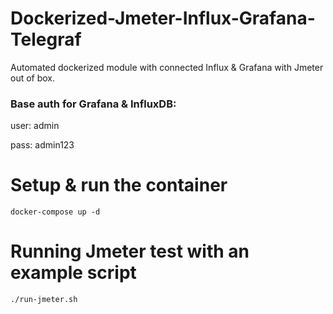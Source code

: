 # Dockerized-Jmeter-Influx-Grafana-Telegraf
Automated dockerized module with connected Influx &amp; Grafana with Jmeter out of box.



### Base auth for Grafana &amp; InfluxDB:

user: admin 

pass: admin123

# Setup &amp; run the container
```
docker-compose up -d
```


# Running Jmeter test with an example script
```
./run-jmeter.sh
```
